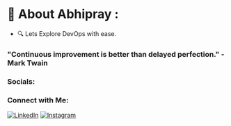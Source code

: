 # 💫 About Abhipray :
- 🔍  Lets Explore DevOps with ease.
### "Continuous improvement is better than delayed perfection." - Mark Twain   

### Socials:
### Connect with Me:

[![LinkedIn ](https://img.shields.io/badge/blue?style=social&logo=linkedin&color=blue)](https://www.linkedin.com/in/abhipraydhoble/)
[![Instagram ](https://img.shields.io/badge/blue?style=social&logo=instagram&color=pink)](https://www.instagram.com/im_abhipray/)


